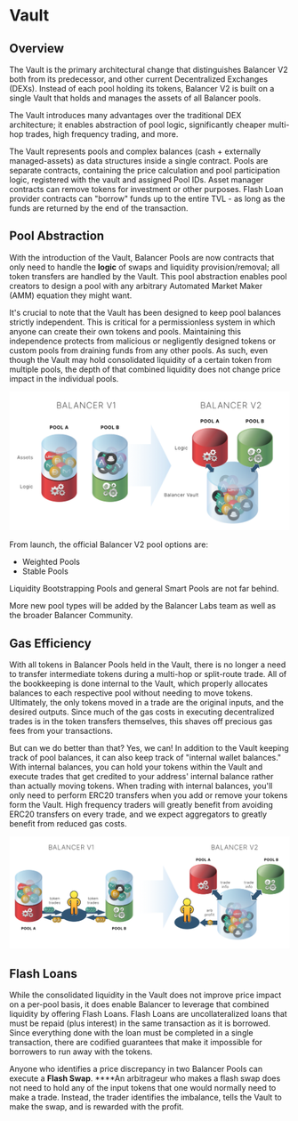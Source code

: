 # Vault

## Overview

The Vault is the primary architectural change that distinguishes Balancer V2 both from its predecessor, and other current Decentralized Exchanges \(DEXs\). Instead of each pool holding its tokens, Balancer V2 is built on a single Vault that holds and manages the assets of all Balancer pools.

The Vault introduces many advantages over the traditional DEX architecture; it enables abstraction of pool logic, significantly cheaper multi-hop trades, high frequency trading, and more.

The Vault represents pools and complex balances \(cash + externally managed-assets\) as data structures inside a single contract. Pools are separate contracts, containing the price calculation and pool participation logic, registered with the vault and assigned Pool IDs. Asset manager contracts can remove tokens for investment or other purposes. Flash Loan provider contracts can "borrow" funds up to the entire TVL - as long as the funds are returned by the end of the transaction.

## Pool Abstraction

With the introduction of the Vault, Balancer Pools are now contracts that only need to handle the **logic** of swaps and liquidity provision/removal; all token transfers are handled by the Vault. This pool abstraction enables pool creators to design a pool with any arbitrary Automated Market Maker \(AMM\) equation they might want. 

It's crucial to note that the Vault has been designed to keep pool balances strictly independent. This is critical for a permissionless system in which anyone can create their own tokens and pools. Maintaining this independence protects from malicious or negligently designed tokens or custom pools from draining funds from any other pools. As such, even though the Vault may hold consolidated liquidity of a certain token from multiple pools, the depth of that combined liquidity does not change price impact in the individual pools.

![The Vault holds all pool tokens while logic is handled by pool contracts](../../.gitbook/assets/vault.png)

From launch, the official Balancer V2 pool options are:

* Weighted Pools
* Stable Pools

Liquidity Bootstrapping Pools and general Smart Pools are not far behind. 

More new pool types will be added by the Balancer Labs team as well as the broader Balancer Community.

## Gas Efficiency

With all tokens in Balancer Pools held in the Vault, there is no longer a need to transfer intermediate tokens during a multi-hop or split-route trade. All of the bookkeeping is done internal to the Vault, which properly allocates balances to each respective pool without needing to move tokens. Ultimately, the only tokens moved in a trade are the original inputs, and the desired outputs. Since much of the gas costs in executing decentralized trades is in the token transfers themselves, this shaves off precious gas fees from your transactions.

But can we do better than that? Yes, we can! In addition to the Vault keeping track of pool balances, it can also keep track of "internal wallet balances." With internal balances, you can hold your tokens within the Vault and execute trades that get credited to your address' internal balance rather than actually moving tokens. When trading with internal balances, you'll only need to perform ERC20 transfers when you add or remove your tokens form the Vault. High frequency traders will greatly benefit from avoiding ERC20 transfers on every trade, and we expect aggregators to greatly benefit from reduced gas costs. 

![](../../.gitbook/assets/arb_profit.png)

## Flash Loans

While the consolidated liquidity in the Vault does not improve price impact on a per-pool basis, it does enable Balancer to leverage that combined liquidity by offering Flash Loans. Flash Loans are uncollateralized loans that must be repaid \(plus interest\) in the same transaction as it is borrowed. Since everything done with the loan must be completed in a single transaction, there are codified guarantees that make it impossible for borrowers to run away with the tokens.

Anyone who identifies a price discrepancy in two Balancer Pools can execute a **Flash Swap**. ****An arbitrageur who makes a flash swap does not need to hold any of the input tokens that one would normally need to make a trade. Instead, the trader identifies the imbalance, tells the Vault to make the swap, and is rewarded with the profit.

